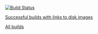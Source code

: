 [![Build Status](https://circleci.com/gh/davedoesdev/heddle.svg?style=svg)](https://circleci.com/gh/davedoesdev/heddle)

[Successful builds with links to disk images](http://githubraw.herokuapp.com/davedoesdev/heddle/master/.circle-ci/builds.html)

[All builds](https://circleci.com/gh/davedoesdev/heddle)
